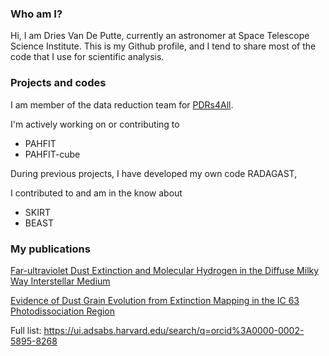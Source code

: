 ### Who am I?

Hi, I am Dries Van De Putte, currently an astronomer at Space Telescope Science
Institute. This is my Github profile, and I tend to share most of the code that I use for scientific analysis.

### Projects and codes

I am member of the data reduction team for [PDRs4All](https://pdrs4all.org/).

I'm actively working on or contributing to
- PAHFIT
- PAHFIT-cube

During previous projects, I have developed my own code RADAGAST, 

I contributed to and am in the know about
- SKIRT
- BEAST

### My publications

[Far-ultraviolet Dust Extinction and Molecular Hydrogen in the Diffuse Milky Way Interstellar Medium](https://ui.adsabs.harvard.edu/abs/2023ApJ...944...33V/abstract)

[Evidence of Dust Grain Evolution from Extinction Mapping in the IC 63 Photodissociation Region](https://ui.adsabs.harvard.edu/abs/2020ApJ...888...22V/abstract)



Full list: https://ui.adsabs.harvard.edu/search/q=orcid%3A0000-0002-5895-8268

<!--
**drvdputt/drvdputt** is a ✨ _special_ ✨ repository because its `README.md` (this file) appears on your GitHub profile.

Here are some ideas to get you started:

- 🔭 I’m currently working on ...
- 🌱 I’m currently learning ...
- 👯 I’m looking to collaborate on ...
- 🤔 I’m looking for help with ...
- 💬 Ask me about ...
- 📫 How to reach me: ...
- 😄 Pronouns: ...
- ⚡ Fun fact: ...
-->

